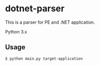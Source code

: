 # dotnet-parser

This is a parser for PE and .NET application.

Python 3.x

## Usage 

```
$ python main.py target-application
```
